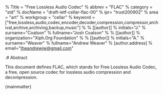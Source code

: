 % Title = "Free Lossless Audio Codec"
% abbrev = "FLAC"
% category = "std"
% docName = "draft-ietf-cellar-flac-00"
% ipr= "trust200902"
% area = "art"
% workgroup = "cellar"
% keyword = ["free,lossless,audio,codec,encoder,decoder,compression,compressor,archival,archive,archiving,backup,music"]
%
% [[author]]
% initials="J."
% surname="Coalson"
% fullname="Josh Coalson"
%
% [[author]]
% organization="Xiph.Org Foundation"
%
% [[author]]
% initials="A."
% surname="Weaver"
% fullname="Andrew Weaver"
% [author.address]
% email="theandrewjw@gmail.com"

.# Abstract

This document defines FLAC, which stands for Free Lossless Audio Codec, a free, open source codec for lossless audio compression and decompression.

{mainmatter}
